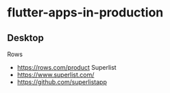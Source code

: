 # flutter-apps-in-production

## Desktop
Rows
- https://rows.com/product
Superlist
- https://www.superlist.com/
- https://github.com/superlistapp
